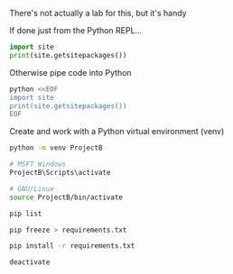 There's not actually a lab for this, but it's handy

If done just from the Python REPL...
```python
import site
print(site.getsitepackages())
```

Otherwise pipe code into Python
```bash
python <<EOF
import site
print(site.getsitepackages())
EOF
```

Create and work with a Python virtual environment (venv)
```bash
python -m venv ProjectB

# MSFT Windows
ProjectB\Scripts\activate

# GNU/Linux
source ProjectB/bin/activate

pip list

pip freeze > requirements.txt

pip install -r requirements.txt

deactivate
```
